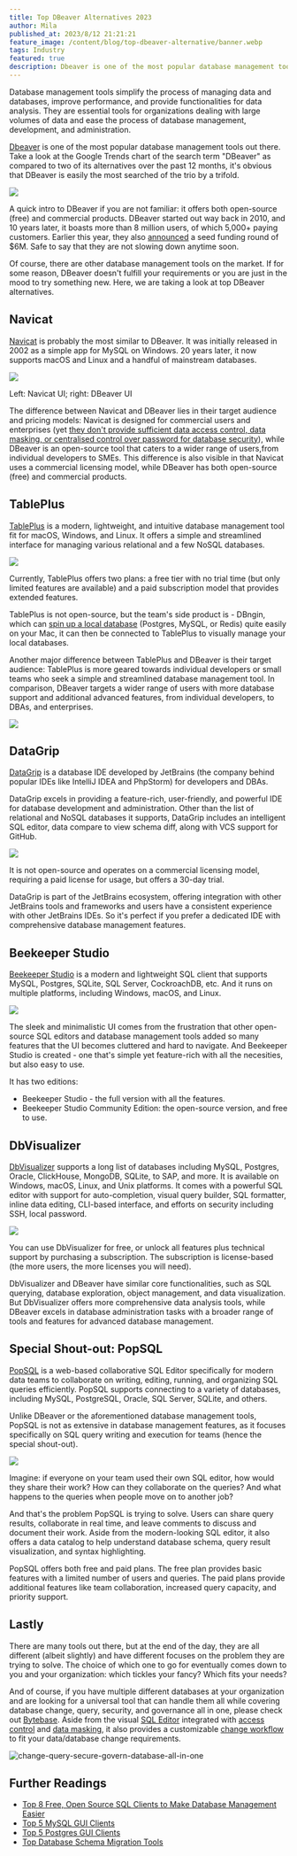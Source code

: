 ```yaml
---
title: Top DBeaver Alternatives 2023
author: Mila
published_at: 2023/8/12 21:21:21
feature_image: /content/blog/top-dbeaver-alternative/banner.webp
tags: Industry
featured: true
description: Dbeaver is one of the most popular database management tools out there. If for some reason, DBeaver doesn't fulfill your requirements or you are just in the mood to try something new. Here, we are taking a look at top DBeaver alternatives
---
```


Database management tools simplify the process of managing data and databases, improve performance, and provide functionalities for data analysis. They are essential tools for organizations dealing with large volumes of data and ease the process of database management, development, and administration.

[Dbeaver](https://dbeaver.com/) is one of the most popular database management tools out there. Take a look at the Google Trends chart of the search term "DBeaver" as compared to two of its alternatives over the past 12 months, it's obvious that DBeaver is easily the most searched of the trio by a trifold.

![](/content/blog/top-dbeaver-alternative/google-trend.webp)

A quick intro to DBeaver if you are not familiar: it offers both open-source (free) and commercial products. DBeaver started out way back in 2010, and 10 years later, it boasts more than 8 million users, of which 5,000+ paying customers. Earlier this year, they also [announced](https://techcrunch.com/2023/04/11/dbeaver-takes-6m-seed-investment-to-build-on-growing-popularity) a seed funding round of $6M. Safe to say that they are not slowing down anytime soon.

Of course, there are other database management tools on the market. If for some reason, DBeaver doesn't fulfill your requirements or you are just in the mood to try something new. Here, we are taking a look at top DBeaver alternatives.

## Navicat

[Navicat](https://navicat.com/) is probably the most similar to DBeaver. It was initially released in 2002 as a simple app for MySQL on Windows. 20 years later, it now supports macOS and Linux and a handful of mainstream databases.

![](/content/blog/top-dbeaver-alternative/navicat-dbeaver.webp)

Left: Navicat UI; right: DBeaver UI

The difference between Navicat and DBeaver lies in their target audience and pricing models: Navicat is designed for commercial users and enterprises (yet [they don't provide sufficient data access control, data masking, or centralised control over password for database security](/blog/stop-using-navicat/)), while DBeaver is an open-source tool that caters to a wider range of users,from individual developers to SMEs. This difference is also visible in that Navicat uses a commercial licensing model, while DBeaver has both open-source (free) and commercial products.

## TablePlus

[TablePlus](https://tableplus.com/) is a modern, lightweight, and intuitive database management tool fit for macOS, Windows, and Linux. It offers a simple and streamlined interface for managing various relational and a few NoSQL databases.

![](/content/blog/top-dbeaver-alternative/tableplus.webp)

Currently, TablePlus offers two plans: a free tier with no trial time (but only limited features are available) and a paid subscription model that provides extended features.

TablePlus is not open-source, but the team's side product is - DBngin, which can [spin up a local database](/blog/free-tools-to-start-local-database-on-mac/) (Postgres, MySQL, or Redis) quite easily on your Mac, it can then be connected to TablePlus to visually manage your local databases.

Another major difference between TablePlus and DBeaver is their target audience: TablePlus is more geared towards individual developers or small teams who seek a simple and streamlined database management tool. In comparison, DBeaver targets a wider range of users with more database support and additional advanced features, from individual developers, to DBAs, and enterprises.

![](/content/blog/top-dbeaver-alternative/tableplus-ui.webp)

## DataGrip

[DataGrip](https://www.jetbrains.com/datagrip/) is a database IDE developed by JetBrains (the company behind popular IDEs like IntelliJ IDEA and PhpStorm) for developers and DBAs.

DataGrip excels in providing a feature-rich, user-friendly, and powerful IDE for database development and administration. Other than the list of relational and NoSQL databases it supports, DataGrip includes an intelligent SQL editor, data compare to view schema diff, along with VCS support for GitHub.

![](/content/blog/top-dbeaver-alternative/datagrip.webp)

It is not open-source and operates on a commercial licensing model, requiring a paid license for usage, but offers a 30-day trial.

DataGrip is part of the JetBrains ecosystem, offering integration with other JetBrains tools and frameworks and users have a consistent experience with other JetBrains IDEs. So it's perfect if you prefer a dedicated IDE with comprehensive database management features.

## Beekeeper Studio

[Beekeeper Studio](https://www.beekeeperstudio.io/) is a modern and lightweight SQL client that supports MySQL, Postgres, SQLite, SQL Server, CockroachDB, etc. And it runs on multiple platforms, including Windows, macOS, and Linux.

![](/content/blog/top-dbeaver-alternative/beekeeper.webp)

The sleek and minimalistic UI comes from the frustration that other open-source SQL editors and database management tools added so many features that the UI becomes cluttered and hard to navigate. And Beekeeper Studio is created - one that's simple yet feature-rich with all the necesities, but also easy to use.

It has two editions:

- Beekeeper Studio - the full version with all the features.
- Beekeeper Studio Community Edition: the open-source version, and free to use.

## DbVisualizer

[DbVisualizer](https://www.dbvis.com/) supports a long list of databases including MySQL, Postgres, Oracle, ClickHouse, MongoDB, SQLite, to SAP, and more. It is available on Windows, macOS, Linux, and Unix platforms. It comes with a powerful SQL editor with support for auto-completion, visual query builder, SQL formatter, inline data editing, CLI-based interface, and efforts on security including SSH, local password.

![](/content/blog/top-dbeaver-alternative/dbvis.webp)

You can use DbVisualizer for free, or unlock all features plus technical support by purchasing a subscription. The subscription is license-based (the more users, the more licenses you will need).

DbVisualizer and DBeaver have similar core functionalities, such as SQL querying, database exploration, object management, and data visualization. But DbVisualizer offers more comprehensive data analysis tools, while DBeaver excels in database administration tasks with a broader range of tools and features for advanced database management.

## Special Shout-out: PopSQL

[PopSQL](https://popsql.com/pricing) is a web-based collaborative SQL Editor specifically for modern data teams to collaborate on writing, editing, running, and organizing SQL queries efficiently. PopSQL supports connecting to a variety of databases, including MySQL, PostgreSQL, Oracle, SQL Server, SQLite, and others.

Unlike DBeaver or the aforementioned database management tools, PopSQL is not as extensive in database management features, as it focuses specifically on SQL query writing and execution for teams (hence the special shout-out).

![](/content/blog/top-dbeaver-alternative/popsql.webp)

Imagine: if everyone on your team used their own SQL editor, how would they share their work? How can they collaborate on the queries? And what happens to the queries when people move on to another job?

And that's the problem PopSQL is trying to solve. Users can share query results, collaborate in real time, and leave comments to discuss and document their work. Aside from the modern-looking SQL editor, it also offers a data catalog to help understand database schema, query result visualization, and syntax highlighting.

PopSQL offers both free and paid plans. The free plan provides basic features with a limited number of users and queries. The paid plans provide additional features like team collaboration, increased query capacity, and priority support.

## Lastly

There are many tools out there, but at the end of the day, they are all different (albeit slightly) and have different focuses on the problem they are trying to solve. The choice of which one to go for eventually comes down to you and your organization: which tickles your fancy? Which fits your needs?

And of course, if you have multiple different databases at your organization and are looking for a universal tool that can handle them all while covering database change, query, security, and governance all in one, please check out [Bytebase](/). Aside from the visual [SQL Editor](/docs/sql-editor/overview/) integrated with [access control](/docs/security/data-access-control/) and [data masking](/docs/security/mask-data/), it also provides a customizable [change workflow](/docs/concepts/database-change-workflow/) to fit your data/database change requirements.

![change-query-secure-govern-database-all-in-one](/images/db-scheme-lg.png)

## Further Readings

- [Top 8 Free, Open Source SQL Clients to Make Database Management Easier](/blog/top-open-source-sql-clients/)
- [Top 5 MySQL GUI Clients](/blog/top-mysql-gui-client/)
- [Top 5 Postgres GUI Clients](/blog/top-postgres-gui-client/#the-starlet-tableplus)
- [Top Database Schema Migration Tools](/blog/top-database-schema-change-tool-evolution/)